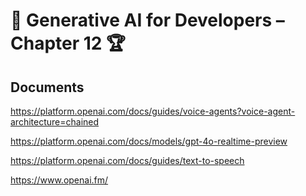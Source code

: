 # 🤖 Generative AI for Developers – Chapter 12 🏆

## Documents

https://platform.openai.com/docs/guides/voice-agents?voice-agent-architecture=chained

https://platform.openai.com/docs/models/gpt-4o-realtime-preview

https://platform.openai.com/docs/guides/text-to-speech

https://www.openai.fm/
